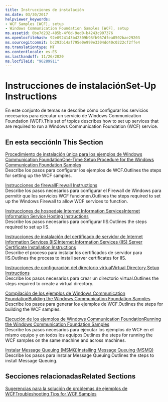 ```yaml
---
title: Instrucciones de instalación
ms.date: 03/30/2017
helpviewer_keywords:
- WCF Samples [WCF], setup
- Windows Communication Foundation Samples [WCF], setup
ms.assetid: 0be7d232-485b-4f6d-9ed0-b4243c907376
ms.openlocfilehash: 92e0924143b42309b98fb967dfea0502bae29203
ms.sourcegitcommit: bc293b14af795e0e999e3304dd40c0222cf2ffe4
ms.translationtype: MT
ms.contentlocale: es-ES
ms.lasthandoff: 11/26/2020
ms.locfileid: "96289911"
---
```

# <a name="set-up-instructions"></a><span data-ttu-id="0238b-102">Instrucciones de instalación</span><span class="sxs-lookup"><span data-stu-id="0238b-102">Set-Up Instructions</span></span>

<span data-ttu-id="0238b-103">En este conjunto de temas se describe cómo configurar los servicios necesarios para ejecutar un servicio de Windows Communication Foundation (WCF).</span><span class="sxs-lookup"><span data-stu-id="0238b-103">This set of topics describes how to set up services that are required to run a Windows Communication Foundation (WCF) service.</span></span>  
  
## <a name="in-this-section"></a><span data-ttu-id="0238b-104">En esta sección</span><span class="sxs-lookup"><span data-stu-id="0238b-104">In This Section</span></span>  

 [<span data-ttu-id="0238b-105">Procedimiento de instalación única para los ejemplos de Windows Communication Foundation</span><span class="sxs-lookup"><span data-stu-id="0238b-105">One-Time Setup Procedure for the Windows Communication Foundation Samples</span></span>](one-time-setup-procedure-for-the-wcf-samples.md)  
 <span data-ttu-id="0238b-106">Describe los pasos para configurar los ejemplos de WCF.</span><span class="sxs-lookup"><span data-stu-id="0238b-106">Outlines the steps for setting up the WCF samples.</span></span>  
  
 [<span data-ttu-id="0238b-107">Instrucciones de firewall</span><span class="sxs-lookup"><span data-stu-id="0238b-107">Firewall Instructions</span></span>](firewall-instructions.md)  
 <span data-ttu-id="0238b-108">Describe los pasos necesarios para configurar el Firewall de Windows para permitir que los servicios WCF funcionen.</span><span class="sxs-lookup"><span data-stu-id="0238b-108">Outlines the steps required to set up the Windows Firewall to allow WCF services to function.</span></span>  
  
 [<span data-ttu-id="0238b-109">Instrucciones de hospedaje Internet Information Services</span><span class="sxs-lookup"><span data-stu-id="0238b-109">Internet Information Service Hosting Instructions</span></span>](internet-information-service-hosting-instructions.md)  
 <span data-ttu-id="0238b-110">Describe los pasos necesarios para configurar IIS.</span><span class="sxs-lookup"><span data-stu-id="0238b-110">Outlines the steps required to set up IIS.</span></span>  
  
 [<span data-ttu-id="0238b-111">Instrucciones de instalación del certificado de servidor de Internet Information Services (IIS)</span><span class="sxs-lookup"><span data-stu-id="0238b-111">Internet Information Services (IIS) Server Certificate Installation Instructions</span></span>](iis-server-certificate-installation-instructions.md)  
 <span data-ttu-id="0238b-112">Describe el proceso para instalar los certificados de servidor para IIS.</span><span class="sxs-lookup"><span data-stu-id="0238b-112">Outlines the process to install server certificates for IIS.</span></span>  
  
 [<span data-ttu-id="0238b-113">Instrucciones de configuración del directorio virtual</span><span class="sxs-lookup"><span data-stu-id="0238b-113">Virtual Directory Setup Instructions</span></span>](virtual-directory-setup-instructions.md)  
 <span data-ttu-id="0238b-114">Describe los pasos necesarios para crear un directorio virtual.</span><span class="sxs-lookup"><span data-stu-id="0238b-114">Outlines the steps required to create a virtual directory.</span></span>  
  
 [<span data-ttu-id="0238b-115">Compilación de los ejemplos de Windows Communication Foundation</span><span class="sxs-lookup"><span data-stu-id="0238b-115">Building the Windows Communication Foundation Samples</span></span>](building-the-samples.md)  
 <span data-ttu-id="0238b-116">Describe los pasos para generar los ejemplos de WCF.</span><span class="sxs-lookup"><span data-stu-id="0238b-116">Outlines the steps for building the WCF samples.</span></span>  
  
 [<span data-ttu-id="0238b-117">Ejecución de los ejemplos de Windows Communication Foundation</span><span class="sxs-lookup"><span data-stu-id="0238b-117">Running the Windows Communication Foundation Samples</span></span>](running-the-samples.md)  
 <span data-ttu-id="0238b-118">Describe los pasos necesarios para ejecutar los ejemplos de WCF en el mismo equipo y en todos los equipos.</span><span class="sxs-lookup"><span data-stu-id="0238b-118">Outlines the steps for running the WCF samples on the same machine and across machines.</span></span>  
  
 [<span data-ttu-id="0238b-119">Instalar Message Queuing (MSMQ)</span><span class="sxs-lookup"><span data-stu-id="0238b-119">Installing Message Queuing (MSMQ)</span></span>](installing-message-queuing-msmq.md)  
 <span data-ttu-id="0238b-120">Describe los pasos para instalar Message Queuing.</span><span class="sxs-lookup"><span data-stu-id="0238b-120">Outlines the steps to install Message Queuing.</span></span>  
  
## <a name="related-sections"></a><span data-ttu-id="0238b-121">Secciones relacionadas</span><span class="sxs-lookup"><span data-stu-id="0238b-121">Related Sections</span></span>  

 <span data-ttu-id="0238b-122">[Sugerencias para la solución de problemas de ejemplos de WCF](/previous-versions/dotnet/netframework-3.5/ms751511(v=vs.90))</span><span class="sxs-lookup"><span data-stu-id="0238b-122">[Troubleshooting Tips for WCF Samples](/previous-versions/dotnet/netframework-3.5/ms751511(v=vs.90))</span></span>
